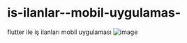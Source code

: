 # is-ilanlar--mobil-uygulamas-
flutter ile iş ilanları mobil uygulaması
![image](https://github.com/BeratAydogan/is-ilanlar--mobil-uygulamas-/assets/134926657/d1f521ff-65be-45ad-9cfb-6bf6c5466ac1)
